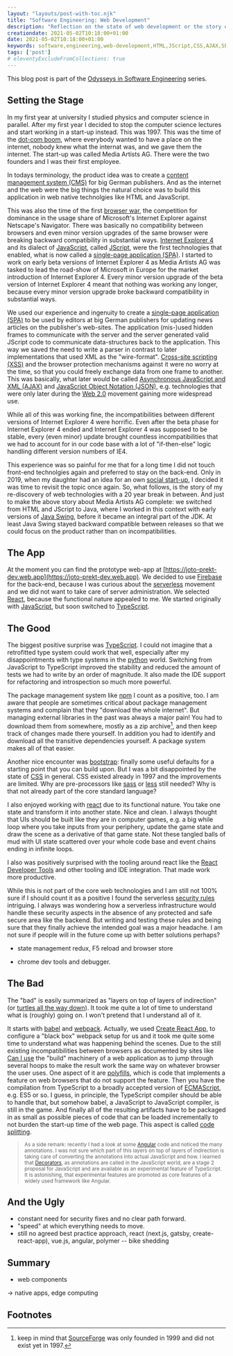 ```yaml
---
layout: "layouts/post-with-toc.njk"
title: "Software Engineering: Web Development"
description: "Reflection on the state of web development or the story of Media Artists AG (1997)."
creationdate: 2021-05-02T10:18:00+01:00
date: 2021-05-02T10:18:00+01:00
keywords: software,engineering,web-development,HTML,JScript,CSS,AJAX,SPA,single-page-applications,JSON,CQS,CMS
tags: ['post']
# eleventyExcludeFromCollections: true
---
```


This blog post is part of the [Odysseys in Software Engineering](../series-odysseys-in-software-engineering) series.

## Setting the Stage

In my first year at university I studied physics and computer science in parallel. After my first year I decided to stop the computer science lectures
and start working in a start-up instead. This was 1997. This was the time of the [dot-com boom](https://en.wikipedia.org/wiki/Dot-com_bubble), where
everybody wanted to have a place on the internet, nobody knew what the internat was, and we gave them the internet. The start-up was called Media
Artists AG. There were the two founders and I was their first employee.

In todays terminology, the product idea was to create a [content management system (CMS)](https://en.wikipedia.org/wiki/Content_management_system) for
big German publishers. And as the internet and the web were the big things the natural choice was to build this application in web native technolgies
like HTML and JavaScript.

This was also the time of the first [browser war](https://en.wikipedia.org/wiki/Browser_wars), the competition for dominance in the usage share of
Microsoft's Internet Explorer against Netscape's Navigator. There was basically no compatibility between browsers and even minor version upgrades of
the same browser were breaking backward compatibility in substantial ways. [Internet Explorer 4](https://en.wikipedia.org/wiki/Internet_Explorer_4)
and its dialect of [JavaScript](https://en.wikipedia.org/wiki/JavaScript), called [JScript](https://en.wikipedia.org/wiki/JScript), were the first
technologies that enabled, what is now called a [single-page application (SPA)](https://en.wikipedia.org/wiki/Single-page_application). I started to
work on early beta versions of Internet Explorer 4 as Media Artists AG was tasked to lead the road-show of Microsoft in Europe for the market
introduction of Internet Explorer 4. Every minor version upgrade of the beta version of Internet Explorer 4 meant that nothing was working any longer,
because every minor version upgrade broke backward compatibility in substantial ways.

We used our experience and ingenuity to create a [single-page application (SPA)](https://en.wikipedia.org/wiki/Single-page_application) to be used by
editors at big German publishers for updating news articles on the publisher's web-sites. The application (mis-)used hidden frames to communicate with
the server and the server generated valid JScript code to communicate data-structures back to the application. This way we saved the need to write a
parser in contrast to later implementations that used XML as the "wire-format".  [Cross-site scripting
(XSS)](https://en.wikipedia.org/wiki/Cross-site_scripting) and the browser protection mechanisms against it were no worry at the time, so that you could freely
exchange data from one frame to another. This was basically, what later would be called [Asynchronous JavaScript and XML
(AJAX)](https://en.wikipedia.org/wiki/Ajax_(programming)) and [JavaScript Object Notation (JSON)](https://en.wikipedia.org/wiki/JSON),
e.g. technologies that were only later during the [Web 2.0](https://en.wikipedia.org/wiki/Web_2.0) movement gaining more widespread use.

While all of this was working fine, the incompatibilities between different versions of Internet Explorer 4 were horrific. Even after the beta phase
for Internet Explorer 4 ended and Internet Explorer 4 was supposed to be stable, every (even minor) update brought countless incompatibilities that we
had to account for in our code base with a lot of "if-then-else" logic handling different version numbers of IE4.

This experience was so painful for me that for a long time I did not touch front-end technolgies again and preferred to stay on the back-end. Only in
2019, when my daughter had an idea for an own [social start-up](https://en.wikipedia.org/wiki/Social_entrepreneurship), I decided it was time to
revisit the topic once again. So, what follows, is the story of my re-discovery of web technologies with a 20 year break in between. And just to make
the above story about Media Artists AG complete: we switched from HTML and JScript to Java, where I worked in this context with early versions of
[Java Swing](https://en.wikipedia.org/wiki/Swing_(Java)), before it became an integral part of the JDK. At least Java Swing stayed backward compatible
between releases so that we could focus on the product rather than on incompatibilities.

## The App

At the moment you can find the prototype web-app at [https://joto-prekt-dev.web.app](https://joto-prekt-dev.web.app). We decided to use
[Firebase](https://firebase.google.com/) for the back-end, because I was curious about the
[serverless](https://en.wikipedia.org/wiki/Serverless_computing) movement and we did not want to take care of server administration. We selected
[React](https://en.wikipedia.org/wiki/React_(JavaScript_library)), because the functional nature appealed to me. We started originally with
[JavaScript](https://en.wikipedia.org/wiki/JavaScript), but soon switched to [TypeScript](https://en.wikipedia.org/wiki/TypeScript).

## The Good

The biggest positive surprise was [TypeScript](https://en.wikipedia.org/wiki/TypeScript). I could not imagine that a retrofitted type system could
work that well, especially after my disappointments with type systems in the
[python](https://en.wikipedia.org/wiki/Python_(programming_language)#Typing) world. Switching from JavaScript to TypeScript improved the stability and
reduced the amount of tests we had to write by an order of magnitude. It also made the IDE support for refactoring and introspection so much more
powerful.

The package management system like [npm](https://www.npmjs.com/) I count as a positive, too. I am aware that people are sometimes critical about
package management systems and complain that they "download the whole internet". But managing external libraries in the past was always a major pain!
You had to download them from somewhere, mostly as a zip archive[^sourceforge], and then keep track of changes made there yourself. In addition you
had to identify and download all the transitive dependencies yourself. A package system makes all of that easier.

Another nice encounter was [bootstrap](https://getbootstrap.com/): finally some useful defaults for a starting point that you can build upon. But I
was a bit disappointed by the state of [CSS](https://en.wikipedia.org/wiki/CSS) in general. CSS existed already in 1997 and the improvements are
limited. Why are pre-processors like [sass](https://sass-lang.com/) or [less](https://lesscss.org/) still needed? Why is that not already part of the
core standard language?

I also enjoyed working with [react](https://reactjs.org/) due to its functional nature. You take one state and transform it into another state. Nice
and clean. I always thought that UIs should be built like they are in computer games, e.g. a big while loop where you take inputs from your periphery,
update the game state and draw the scene as a derivative of that game state. Not these tangled balls of mud with UI state scattered over your whole
code base and event chains ending in infinite loops.

I also was positively surprised with the tooling around react like the [React Developer
Tools](https://chrome.google.com/webstore/detail/react-developer-tools/fmkadmapgofadopljbjfkapdkoienihi?hl=en) and other tooling and IDE
integration. That made work more productive.

While this is not part of the core web technologies and I am still not 100% sure if I should count it as a positive I found the serverless [security
rules](https://firebase.google.com/docs/rules) intriguing. I always was wondering how a serverless infrastructure would handle these security aspects
in the absence of any protected and safe secure area like the backend. But writing and testing these rules and being sure that they finally achieve
the intended goal was a major headache. I am not sure if people will in the future come up with better solutions perhaps?

- state management redux, F5 reload and browser store

- chrome dev tools and debugger.

## The Bad

The "bad" is easily summarized as "layers on top of layers of indirection" (or [turtles all the way
down](https://en.wikipedia.org/wiki/Turtles_all_the_way_down)). It took me quite a lot of time to understand what is (roughly) going on. I won't
pretend that I understand all of it.

It starts with [babel](https://babeljs.io/) and [webpack](https://webpack.js.org/). Actually, we used [Create React
App](https://create-react-app.dev/), to configure a "black box" webpack setup for us and it took me quite some time to understand what was happening
behind the scenes. Due to the still existing incompatibilities between browsers as documented by sites like [Can I use](https://caniuse.com/) the
"build" machinery of a web application as to jump through several hoops to make the result work the same way on whatever browser the user uses. One
aspect of it are [polyfills](https://en.wikipedia.org/wiki/Polyfill_(programming)), which is code that implements a feature on web browsers that do
not support the feature. Then you have the compilation from TypeScript to a broadly accepted version of
[ECMAScript](https://en.wikipedia.org/wiki/ECMAScript), e.g. ES5 or so. I guess, in principle, the TypeScript compiler should be able to handle that,
but somehow babel, a JavaScript to JavaScript compiler, is still in the game. And finally all of the resulting artifacts have to be packaged in as
small as possible pieces of code that can be loaded incrementally to not burden the start-up time of the web page. This aspect is called [code
splitting](https://developer.mozilla.org/en-US/docs/Glossary/Code_splitting).

> <span style="font-size:smaller">As a side remark: recently I had a look at some [Angular](https://angular.io/) code and noticed the many
> annotations. I was not sure which part of this layers on top of layers of indirection is taking care of converting the annotations into actual
> JavaScript and how. I learned that [Decorators](https://www.typescriptlang.org/docs/handbook/decorators.html), as annotations are called in the
> JavaScript world, are a stage 2 proposal for JavaScript and are available as an experimental feature of TypeScript. It is astonishing, that
> experimental features are promoted as core features of a widely used framework like Angular.</span>


## And the Ugly

- constant need for security fixes and no clear path forward.
- "speed" at which everything needs to move.
- still no agreed best practice approach, react (next.js, gatsby, create-react-app), vue.js, angular, polymer
-- bike shedding

## Summary

- web components

-> native apps, edge computing

## Footnotes

[^sourceforge]: keep in mind that [SourceForge](https://en.wikipedia.org/wiki/SourceForge) was only founded in 1999 and did not exist yet in 1997.
